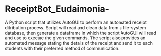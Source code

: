 # ReceiptBot_Eudaimonia-
A Python script that utilizes AutoGUI to perform an automated receipt ditribution process. Script will read and clean data from a file-system database, then generate a dataframe in which the script AutoGUI will read and use to execute the given commands. The script also provides an automated message stating the details of the receipt and send it to each students with their preferred method of communication.
